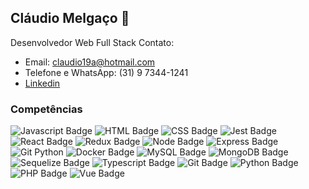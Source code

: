 ## Cláudio Melgaço 👋

Desenvolvedor Web Full Stack
Contato:
- Email: claudio19a@hotmail.com
- Telefone e WhatsApp: (31) 9 7344-1241 <br>
- [Linkedin](https://www.linkedin.com/in/claudio-melgaco-2a08b4128/)

### Competências

![Javascript Badge](https://img.shields.io/badge/JavaScript-323330?style=for-the-badge&logo=javascript&logoColor=F7DF1E)
![HTML Badge](https://img.shields.io/badge/HTML5-E34F26?style=for-the-badge&logo=html5&logoColor=white)
![CSS Badge](https://img.shields.io/badge/CSS3-1572B6?style=for-the-badge&logo=css3&logoColor=white)
![Jest Badge](https://img.shields.io/badge/Jest-C21325?style=for-the-badge&logo=jest&logoColor=white)
![React Badge](https://img.shields.io/badge/React-20232A?style=for-the-badge&logo=react&logoColor=61DAFB)
![Redux Badge](https://img.shields.io/badge/Redux-593D88?style=for-the-badge&logo=redux&logoColor=white
)
![Node Badge](https://img.shields.io/badge/Node.js-339933?style=for-the-badge&logo=nodedotjs&logoColor=white)
![Express Badge](https://img.shields.io/badge/Express.js-000000?style=for-the-badge&logo=express&logoColor=white
)
![Git Python](https://img.shields.io/badge/Python-FFD43B?style=for-the-badge&logo=python&logoColor=blue)
![Docker Badge](https://img.shields.io/badge/Docker-2CA5E0?style=for-the-badge&logo=docker&logoColor=white)
![MySQL Badge](https://img.shields.io/badge/MySQL-005C84?style=for-the-badge&logo=mysql&logoColor=white)
![MongoDB Badge](https://img.shields.io/badge/MongoDB-4EA94B?style=for-the-badge&logo=mongodb&logoColor=white)
![Sequelize Badge](https://img.shields.io/badge/Sequelize-52B0E7?style=for-the-badge&logo=Sequelize&logoColor=white)
![Typescript Badge](https://img.shields.io/badge/TypeScript-007ACC?style=for-the-badge&logo=typescript&logoColor=white)
![Git Badge](https://img.shields.io/badge/GIT-E44C30?style=for-the-badge&logo=git&logoColor=white)
![Python Badge](https://img.shields.io/badge/Python-FFD43B?style=for-the-badge&logo=python&logoColor=blue)
![PHP Badge](	https://img.shields.io/badge/PHP-777BB4?style=for-the-badge&logo=php&logoColor=white)
![Vue Badge](https://img.shields.io/badge/Vue%20js-35495E?style=for-the-badge&logo=vuedotjs&logoColor=4FC08D)

